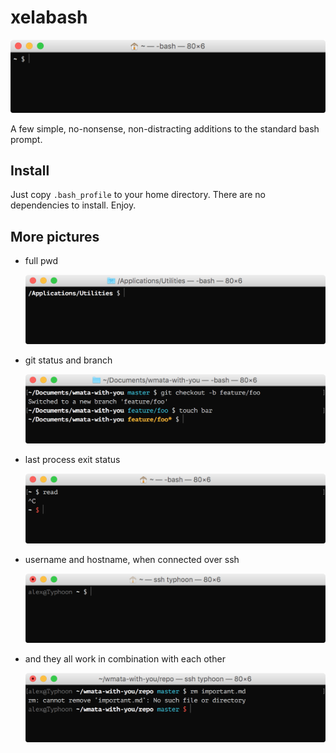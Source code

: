 # xelabash

![xelabash](images/base.png)

A few simple, no-nonsense, non-distracting additions to the standard bash prompt.

## Install

Just copy `.bash_profile` to your home directory. There are no dependencies to install. Enjoy.

## More pictures

- full pwd

  ![dir](images/dir.png)

- git status and branch

  ![git](images/git.png)

- last process exit status

  ![exit](images/exit.png)

- username and hostname, when connected over ssh

  ![ssh](images/ssh.png)

- and they all work in combination with each other

  ![combo](images/combo.png)
